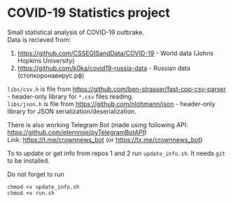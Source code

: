 # COVID-19 Statistics project

Small statistical analysis of COVID-19 outbrake. <br>
Data is recieved from: 
1. https://github.com/CSSEGISandData/COVID-19 - World data (Johns Hopkins University)
2. https://github.com/k0ka/covid19-russia-data - Russian data (стопкоронавирус.рф)

`libs/csv.h` is file from https://github.com/ben-strasser/fast-cpp-csv-parser - header-only library for `*.csv` files reading. <br>
`libs/json.h` is file from https://github.com/nlohmann/json - header-only library for JSON serialization/deserialization. <br>

There is also working Telegram Bot (made using following API: https://github.com/eternnoir/pyTelegramBotAPI) <br>
Link: https://t.me/crownnews_bot (or https://tx.me/crownnews_bot) <br>

To to update or get info from repos 1 and 2 run `update_info.sh`. It needs `git` to be installed. <br>

Do not forget to run
```
chmod +x update_info.sh
chmod +x run.sh
```

